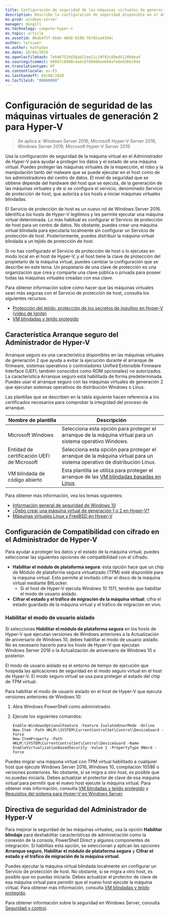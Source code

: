 ```yaml
---
title: Configuración de seguridad de las máquinas virtuales de generación 2 para Hyper-V
description: Describe la configuración de seguridad disponible en el Administrador de Hyper-V para las máquinas virtuales de generación 2.
ms.prod: windows-server
manager: dongill
ms.technology: compute-hyper-v
ms.topic: article
ms.assetid: 06ab4f5f-6b8e-4058-8108-76785aa93d4c
author: larsiwer
ms.author: kathydav
ms.date: 10/04/2016
ms.openlocfilehash: 7eb867529d38ab21ee21c19f92c89ed4128b0ea4
ms.sourcegitcommit: b00d7c8968c4adc8f699dbee694afe6ed36bc9de
ms.translationtype: HT
ms.contentlocale: es-ES
ms.lasthandoff: 04/08/2020
ms.locfileid: "80860808"
---
```

# <a name="generation-2-virtual-machine-security-settings-for-hyper-v"></a>Configuración de seguridad de las máquinas virtuales de generación 2 para Hyper-V

>Se aplica a: Windows Server 2016, Microsoft Hyper-V Server 2016, Windows Server 2019, Microsoft Hyper-V Server 2019

Usa la configuración de seguridad de la máquina virtual en el Administrador de Hyper-V para ayudar a proteger los datos y el estado de una máquina virtual. Puedes proteger las máquinas virtuales de la inspección, el robo y la manipulación tanto del malware que se puede ejecutar en el host como de los administradores del centro de datos. El nivel de seguridad que se obtiene depende del hardware del host que se ejecuta, de la generación de las máquinas virtuales y de si se configura el servicio, denominado Servicio de protección de host, que autoriza a los hosts a iniciar máquinas virtuales blindadas.  

El Servicio de protección de host es un nuevo rol de Windows Server 2016. Identifica los hosts de Hyper-V legítimos y les permite ejecutar una máquina virtual determinada. Lo más habitual es configurar el Servicio de protección de host para un centro de datos. No obstante, puedes crear una máquina virtual blindada para ejecutarla localmente sin configurar un Servicio de protección de host. Posteriormente, puedes distribuir la máquina virtual blindada a un tejido de protección de host.  

Si no has configurado el Servicio de protección de host o lo ejecutas en modo local en el host de Hyper-V, y el host tiene la clave de protección del propietario de la máquina virtual, puedes cambiar la configuración que se describe en este tema.   Un propietario de una clave de protección es una organización que crea y comparte una clave pública o privada para poseer todas las máquinas virtuales creadas con esa clave.  

Para obtener información sobre cómo hacer que las máquinas virtuales sean más seguras con el Servicio de protección de host, consulta los siguientes recursos.  

- [Protección del tejido: protección de los secretos de inquilino en Hyper-V (vídeo de Ignite)](https://go.microsoft.com/fwlink/?LinkId=746379)
- [VM blindadas y tejido protegido](https://go.microsoft.com/fwlink/?LinkId=746381)

## <a name="secure-boot-setting-in-hyper-v-manager"></a>Característica Arranque seguro del Administrador de Hyper-V  

Arranque seguro es una característica disponibles en las máquinas virtuales de generación 2 que ayuda a evitar la ejecución durante el arranque de firmware, sistemas operativos o controladores Unified Extensible Firmware Interface (UEFI; también conocidos como ROM opcionales) no autorizados. La característica Arranque seguro está habilitada de forma predeterminada. Puedes usar el arranque seguro con las máquinas virtuales de generación 2 que ejecutan sistemas operativos de distribución Windows o Linux.  

Las plantillas que se describen en la tabla siguiente hacen referencia a los certificados necesarios para comprobar la integridad del proceso de arranque.  

|Nombre de plantilla|Descripción|  
|-----------------|---------------|  
|Microsoft Windows|Selecciona esta opción para proteger el arranque de la máquina virtual para un sistema operativo Windows.|  
|Entidad de certificación UEFI de Microsoft|Selecciona esta opción para proteger el arranque de la máquina virtual para un sistema operativo de distribución Linux.|  
|VM blindada de código abierto|Esta plantilla se utiliza para proteger el arranque de las [VM blindadas basadas en Linux](https://docs.microsoft.com/windows-server/security/guarded-fabric-shielded-vm/guarded-fabric-create-a-linux-shielded-vm-template).|

Para obtener más información, vea los temas siguientes:  

- [Información general de seguridad de Windows 10](https://docs.microsoft.com/windows/security/threat-protection/overview-of-threat-mitigations-in-windows-10)  
- [¿Debo crear una máquina virtual de generación 1 o 2 en Hyper-V?](../plan/Should-I-create-a-generation-1-or-2-virtual-machine-in-Hyper-V.md)  
- [Máquinas virtuales Linux y FreeBSD en Hyper-V](../Supported-Linux-and-FreeBSD-virtual-machines-for-Hyper-V-on-Windows.md)  

## <a name="encryption-support-settings-in-hyper-v-manager"></a>Configuración de Compatibilidad con cifrado en el Administrador de Hyper-V

Para ayudar a proteger los datos y el estado de la máquina virtual, puedes seleccionar las siguientes opciones de compatibilidad con el cifrado.  

- **Habilitar el módulo de plataforma segura**: esta opción hace que un chip de Módulo de plataforma segura virtualizado (TPM) esté disponible para la máquina virtual. Esto permite al invitado cifrar el disco de la máquina virtual mediante BitLocker.
  - Si el host de Hyper-V ejecuta Windows 10 1511, tendrás que habilitar el modo de usuario aislado. 
- **Cifrar el estado y el tráfico de migración de la máquina virtual**: cifra el estado guardado de la máquina virtual y el tráfico de migración en vivo.

### <a name="enable-isolated-user-mode"></a>Habilitar el modo de usuario aislado

Si seleccionas **Habilitar el módulo de plataforma segura** en los hosts de Hyper-V que ejecutan versiones de Windows anteriores a la Actualización de aniversario de Windows 10, debes habilitar el modo de usuario aislado. No es necesario hacerlo para los hosts de Hyper-V que ejecutan Windows Server 2016 o la Actualización de aniversario de Windows 10 o posterior.

El modo de usuario aislado es el entorno de tiempo de ejecución que hospeda las aplicaciones de seguridad en el modo seguro virtual en el host de Hyper-V. El modo seguro virtual se usa para proteger el estado del chip de TPM virtual.  

Para habilitar el modo de usuario aislado en el host de Hyper-V que ejecuta versiones anteriores de Windows 10:  

1.  Abra Windows PowerShell como administrador.  

2.  Ejecute los siguientes comandos:  

    ```  
    Enable-WindowsOptionalFeature -Feature IsolatedUserMode -Online  
    New-Item -Path HKLM:\SYSTEM\CurrentControlSet\Control\DeviceGuard -Force  
    New-ItemProperty -Path HKLM:\SYSTEM\CurrentControlSet\Control\DeviceGuard -Name EnableVirtualizationBasedSecurity -Value 1 -PropertyType DWord -Force  

    ```  

Puedes migrar una máquina virtual con TPM virtual habilitado a cualquier host que ejecute Windows Server 2016, Windows 10, compilación 10586 o versiones posteriores. No obstante, si se migra a otro host, es posible que no puedas iniciarla. Debes actualizar el protector de clave de esa máquina virtual para permitir que el nuevo host ejecute la máquina virtual. Para obtener más información, consulta [VM blindadas y tejido protegido](https://go.microsoft.com/fwlink/?LinkId=746381) y [Requisitos del sistema para Hyper-V en Windows Server](../System-requirements-for-Hyper-V-on-Windows.md).  

## <a name="security-policy-in-hyper-v-manager"></a>Directiva de seguridad del Administrador de Hyper-V  
Para mejorar la seguridad de las máquinas virtuales, usa la opción **Habilitar blindaje** para deshabilitar características de administración como la conexión de la consola, PowerShell Direct y algunos componentes de integración. Si habilitas esta opción, se seleccionan y aplican las opciones **Arranque seguro**, **Habilitar el módulo de plataforma segura** y **Cifrar el estado y el tráfico de migración de la máquina virtual**.   

Puedes ejecutar la máquina virtual blindada localmente sin configurar un Servicio de protección de host. No obstante, si se migra a otro host, es posible que no puedas iniciarla. Debes actualizar el protector de clave de esa máquina virtual para permitir que el nuevo host ejecute la máquina virtual. Para obtener más información, consulta [VM blindadas y tejido protegido](https://go.microsoft.com/fwlink/?LinkId=746381).  

Para obtener información sobre la seguridad en Windows Server, consulta [Seguridad y control](../../../security/Security-and-Assurance.md).  
